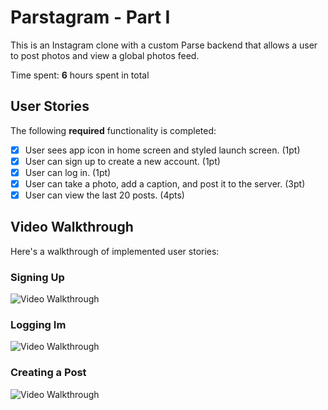 # Parstagram - Part I

This is an Instagram clone with a custom Parse backend that allows a user to post photos and view a global photos feed.

Time spent: **6** hours spent in total

## User Stories

The following **required** functionality is completed:

- [x] User sees app icon in home screen and styled launch screen. (1pt)
- [x] User can sign up to create a new account. (1pt)
- [x] User can log in. (1pt)
- [x] User can take a photo, add a caption, and post it to the server. (3pt)
- [x] User can view the last 20 posts. (4pts)

## Video Walkthrough

Here's a walkthrough of implemented user stories:

### Signing Up

<img src='https://media.giphy.com/media/h9ezGJ5EH0DE2yRhZL/giphy.gif' title='Video Walkthrough' width='' alt='Video Walkthrough' />

### Logging Im

<img src='https://media.giphy.com/media/T7MU3RiiroTcwkfrvY/giphy.gif' title='Video Walkthrough' width='' alt='Video Walkthrough' />

### Creating a Post

<img src='https://media.giphy.com/media/QDPWv2ridWrJbBLYVR/giphy.gif' title='Video Walkthrough' width='' alt='Video Walkthrough' />
